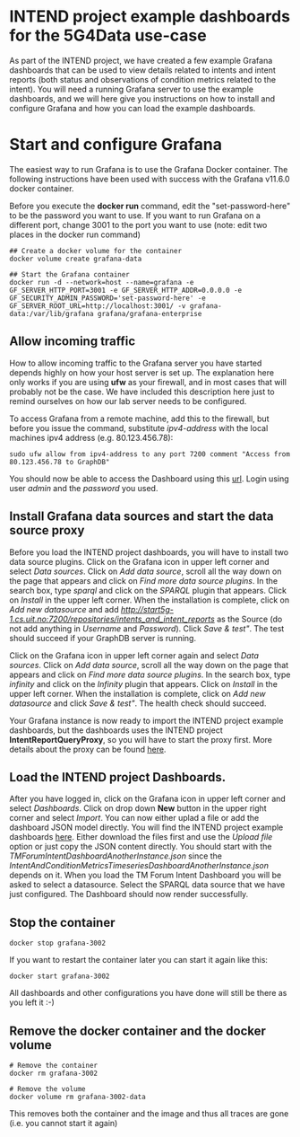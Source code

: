 # INTEND project example dashboards for the 5G4Data use-case
As part of the INTEND project, we have created a few example Grafana dashboards that can be used to view details related to intents and intent reports (both status and observations of condition metrics related to the intent). You will need a running Grafana server to use the example dashboards, and we will here give you instructions on how to install and configure Grafana and how you can load the example dashboards.

# Start and configure Grafana
The easiest way to run Grafana is to use the Grafana Docker container. The following instructions have been used with success with the Grafana v11.6.0 docker container.

Before you execute the **docker run** command, edit the "set-password-here" to be the password you want to use. If you want to run Grafana on a different port, change 3001 to the port you want to use (note: edit two places in the docker run command)

```
## Create a docker volume for the container
docker volume create grafana-data

## Start the Grafana container
docker run -d --network=host --name=grafana -e GF_SERVER_HTTP_PORT=3001 -e GF_SERVER_HTTP_ADDR=0.0.0.0 -e GF_SECURITY_ADMIN_PASSWORD='set-password-here' -e GF_SERVER_ROOT_URL=http://localhost:3001/ -v grafana-data:/var/lib/grafana grafana/grafana-enterprise
```

## Allow incoming traffic
How to allow incoming traffic to the Grafana server you have started depends highly on how your host server is set up. The explanation here only works if you are using **ufw** as your firewall, and in most cases that will probably not be the case. We have included this description here just to remind ourselves on how our lab server needs to be configured.

To access Grafana from a remote machine, add this to the firewall, but before you issue the command, substitute *ipv4-address* with the local machines ipv4 address (e.g. 80.123.456.78):
```
sudo ufw allow from ipv4-address to any port 7200 comment "Access from 80.123.456.78 to GraphDB"
```

You should now be able to access the Dashboard using this [url](http://start5g-1.cs.uit.no:3002/). Login using user *admin* and the *password* you used.

## Install Grafana data sources and start the data source proxy
Before you load the INTEND project dashboards, you will have to install two data source plugins. Click on the Grafana icon in upper left corner and select *Data sources*. Click on *Add data source*, scroll all the way down on the page that appears and click on *Find more data source plugins*. In the search box, type *sparql* and click on the *SPARQL* plugin that appears. Click on *Install* in the upper left corner. When the installation is complete, click on *Add new datasource* and add *http://start5g-1.cs.uit.no:7200/repositories/intents_and_intent_reports* as the Source (do not add anything in *Username* and *Password*). Click *Save & test"*. The test should succeed if your GraphDB server is running. 

Click on the Grafana icon in upper left corner again and select *Data sources*. Click on *Add data source*, scroll all the way down on the page that appears and click on *Find more data source plugins*. In the search box, type *infinity* and click on the *Infinity* plugin that appears. Click on *Install* in the upper left corner. When the installation is complete, click on *Add new datasource* and click *Save & test"*. The health check should succeed.

Your Grafana instance is now ready to import the INTEND project example dashboards, but the dashboards uses the INTEND project **IntentReportQueryProxy**, so you will have to start the proxy first. More details about the proxy can be found [here](https://github.com/INTEND-Project/5G4Data-public/tree/main/IntentReportQueryProxy).

## Load the INTEND project Dashboards.
After you have logged in, click on the Grafana icon in upper left corner and select *Dashboards*. Click on drop down **New** button in the upper right corner and select *Import*. You can now either uplad a file or add the dashboard JSON model directly. You will find the INTEND project example dashboards [here](https://github.com/INTEND-Project/5G4Data-public/tree/main/IntentDashboard/src). Either download the files first and use the *Upload file* option or just copy the JSON content directly. You should start with the *TMForumIntentDashboardAnotherInstance.json* since the *IntentAndConditionMetricsTimeseriesDashboardAnotherInstance.json* depends on it. When you load the TM Forum Intent Dashboard you will be asked to select a datasource. Select the SPARQL data source that we have just configured. The Dashboard should now render successfully.

## Stop the container
```
docker stop grafana-3002
```
If you want to restart the container later you can start it again like this:
```
docker start grafana-3002
```
All dashboards and other configurations you have done will still be there as you left it :-)

## Remove the docker container and the docker volume
```
# Remove the container
docker rm grafana-3002

# Remove the volume
docker volume rm grafana-3002-data
```
This removes both the container and the image and thus all traces are gone (i.e. you cannot start it again)